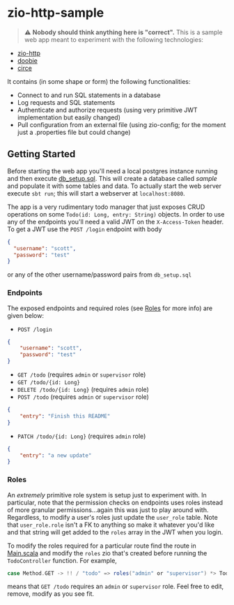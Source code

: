 # zio-http-sample
> :warning: **Nobody should think anything here is "correct".**
This is a sample web app meant to experiment with the following technologies:

- [zio-http](https://github.com/dream11/zio-http)
- [doobie](https://tpolecat.github.io/doobie/)
- [circe](https://circe.github.io/circe/)

It contains (in some shape or form) the following functionalities:
- Connect to and run SQL statements in a database
- Log requests and SQL statements
- Authenticate and authorize requests (using very primitive JWT implementation but easily changed)
- Pull configuration from an external file (using zio-config; for the moment just a .properties file but could change)

## Getting Started
Before starting the web app you'll need a local postgres instance running and then execute [db_setup.sql](src/main/resources/db_setup.sql).
This will create a database called _sample_ and populate it with some tables and data. To actually start the web
server execute `sbt run`; this will start a webserver at `localhost:8080`. 

The app is a very rudimentary todo manager that just exposes CRUD operations
on some `Todo(id: Long, entry: String)` objects. In order to use any of the endpoints you'll need a valid
JWT on the `X-Access-Token` header. To get a JWT use the `POST /login` endpoint with body
```json
{
  "username": "scott",
  "password": "test"
}
```
or any of the other username/password pairs from `db_setup.sql`

### Endpoints
The exposed endpoints and required roles (see [Roles](#roles) for more info) are given below:

- `POST /login`
```json
{
    "username": "scott",
    "password": "test"
}
```
- `GET /todo` (requires `admin` or `supervisor` role)
- `GET /todo/{id: Long}`
- `DELETE /todo/{id: Long}` (requires `admin` role)
- `POST /todo` (requires `admin` or `supervisor` role)
```json
{
    "entry": "Finish this README"
}
```
- `PATCH /todo/{id: Long}` (requires `admin` role)
```json
{
    "entry": "a new update"
}
```

### Roles
An _extremely_ primitive role system is setup just to experiment with. In particular, note that the permission checks
on endpoints uses roles instead of more granular permissions...again this was just to play around with. Regardless, to
modify a user's roles just update the `user_role` table. Note that `user_role.role` isn't a FK to anything so make
it whatever you'd like and that string will get added to the `roles` array in the JWT when you login.

To modify the roles required for a particular route find the route in [Main.scala](src/main/scala/Main.scala) and
modify the `roles` zio that's created before running the `TodoController` function. For example,
```scala
case Method.GET -> !! / "todo" => roles("admin" or "supervisor") *> TodoController.getAll
```
means that `GET /todo` requires an `admin` or `supervisor` role. Feel free to edit, remove, modify as you see fit.
